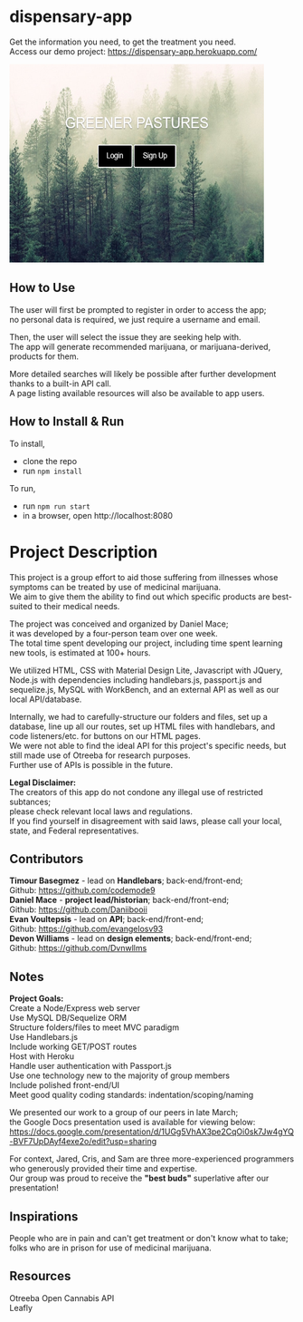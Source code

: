 # dispensary-app
Get the information you need, to get the treatment you need.<br>
Access our demo project: https://dispensary-app.herokuapp.com/<br>

<img src="https://github.com/Daniibooii/dispensary-app/blob/master/public/images/GreenerPasturesPHImage.PNG" height=350px width =450px><br>

## How to Use
The user will first be prompted to register in order to access the app;<br>
no personal data is required, we just require a username and email.<br>

Then, the user will select the issue they are seeking help with.<br>
The app will generate recommended marijuana, or marijuana-derived, products for them.<br>

More detailed searches will likely be possible after further development thanks to a built-in API call.<br>
A page listing available resources will also be available to app users.<br>

## How to Install & Run
To install,
- clone the repo
- run `npm install`

To run,
- run `npm run start`
- in a browser, open http://localhost:8080

# Project Description
This project is a group effort to aid those suffering from illnesses whose symptoms can be treated by use of medicinal marijuana.<br>
We aim to give them the ability to find out which specific products are best-suited to their medical needs.<br>

The project was conceived and organized by Daniel Mace;<br>
it was developed by a four-person team over one week.<br>
The total time spent developing our project, including time spent learning new tools, is estimated at 100+ hours.<br>

We utilized HTML, CSS with Material Design Lite, Javascript with JQuery, Node.js with dependencies including handlebars.js, passport.js and sequelize.js, MySQL with WorkBench, and an external API as well as our local API/database.<br>

Internally, we had to carefully-structure our folders and files, set up a database, line up all our routes, set up HTML files with handlebars, and code listeners/etc. for buttons on our HTML pages.<br>
We were not able to find the ideal API for this project's specific needs, but still made use of Otreeba for research purposes.<br>
Further use of APIs is possible in the future.<br>

__Legal Disclaimer:__<br>
The creators of this app do not condone any illegal use of restricted subtances;<br>
please check relevant local laws and regulations.<br>
If you find yourself in disagreement with said laws, please call your local, state, and Federal representatives.<br>

## Contributors
__Timour Basegmez__ - lead on __Handlebars__; back-end/front-end;<br>
  Github: https://github.com/codemode9<br>
__Daniel Mace__ - __project lead/historian__; back-end/front-end;<br>
  Github: https://github.com/Daniibooii<br>
__Evan Voultepsis__ - lead on __API__; back-end/front-end;<br>
  Github: https://github.com/evangelosv93<br>
__Devon Williams__ - lead on __design elements__; back-end/front-end;<br>
  Github: https://github.com/Dvnwllms<br>

## Notes
__Project Goals:__<br>
Create a Node/Express web server<br>
Use MySQL DB/Sequelize ORM<br>
Structure folders/files to meet MVC paradigm<br>
Use Handlebars.js<br>
Include working GET/POST routes<br>
Host with Heroku<br>
Handle user authentication with Passport.js<br>
Use one technology new to the majority of group members<br>
Include polished front-end/UI<br>
Meet good quality coding standards: indentation/scoping/naming<br>

We presented our work to a group of our peers in late March;<br>
the Google Docs presentation used is available for viewing below:<br>
https://docs.google.com/presentation/d/1UGg5VhAX3pe2CqOi0sk7Jw4gYQ-BVF7UpDAyf4exe2o/edit?usp=sharing<br>

For context, Jared, Cris, and Sam are three more-experienced programmers who generously provided their time and expertise.<br>
Our group was proud to receive the **"best buds"** superlative after our presentation!<br>

## Inspirations
People who are in pain and can't get treatment or don't know what to take;<br>
folks who are in prison for use of medicinal marijuana.<br>

## Resources
Otreeba Open Cannabis API<br>
Leafly<br>
